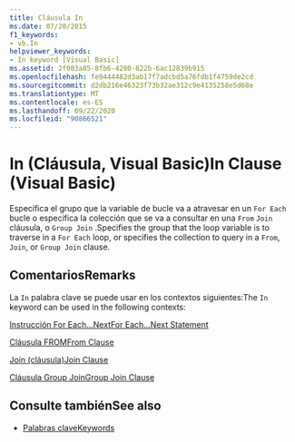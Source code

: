 ```yaml
---
title: Cláusula In
ms.date: 07/20/2015
f1_keywords:
- vb.In
helpviewer_keywords:
- In keyword [Visual Basic]
ms.assetid: 2f003a85-8fb6-4280-822b-6ac12839b915
ms.openlocfilehash: fe9444482d3ab17f7adcbd5a76fdb1f4759de2cd
ms.sourcegitcommit: d2db216e46323f73b32ae312c9e4135258e5d68e
ms.translationtype: MT
ms.contentlocale: es-ES
ms.lasthandoff: 09/22/2020
ms.locfileid: "90866521"
---
```

# <a name="in-clause-visual-basic"></a><span data-ttu-id="c31d1-102">In (Cláusula, Visual Basic)</span><span class="sxs-lookup"><span data-stu-id="c31d1-102">In Clause (Visual Basic)</span></span>

<span data-ttu-id="c31d1-103">Especifica el grupo que la variable de bucle va a atravesar en un `For Each` bucle o especifica la colección que se va a consultar en una `From` `Join` cláusula, o `Group Join` .</span><span class="sxs-lookup"><span data-stu-id="c31d1-103">Specifies the group that the loop variable is to traverse in a `For Each` loop, or specifies the collection to query in a `From`, `Join`, or `Group Join` clause.</span></span>  
  
## <a name="remarks"></a><span data-ttu-id="c31d1-104">Comentarios</span><span class="sxs-lookup"><span data-stu-id="c31d1-104">Remarks</span></span>  

 <span data-ttu-id="c31d1-105">La `In` palabra clave se puede usar en los contextos siguientes:</span><span class="sxs-lookup"><span data-stu-id="c31d1-105">The `In` keyword can be used in the following contexts:</span></span>  
  
 [<span data-ttu-id="c31d1-106">Instrucción For Each...Next</span><span class="sxs-lookup"><span data-stu-id="c31d1-106">For Each...Next Statement</span></span>](for-each-next-statement.md)  
  
 [<span data-ttu-id="c31d1-107">Cláusula FROM</span><span class="sxs-lookup"><span data-stu-id="c31d1-107">From Clause</span></span>](../queries/from-clause.md)  
  
 [<span data-ttu-id="c31d1-108">Join (cláusula)</span><span class="sxs-lookup"><span data-stu-id="c31d1-108">Join Clause</span></span>](../queries/join-clause.md)  
  
 [<span data-ttu-id="c31d1-109">Cláusula Group Join</span><span class="sxs-lookup"><span data-stu-id="c31d1-109">Group Join Clause</span></span>](../queries/group-join-clause.md)  
  
## <a name="see-also"></a><span data-ttu-id="c31d1-110">Consulte también</span><span class="sxs-lookup"><span data-stu-id="c31d1-110">See also</span></span>

- [<span data-ttu-id="c31d1-111">Palabras clave</span><span class="sxs-lookup"><span data-stu-id="c31d1-111">Keywords</span></span>](../keywords/index.md)
